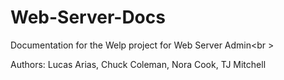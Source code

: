 # Web-Server-Docs

Documentation for the Welp project for Web Server Admin<br \>

Authors: Lucas Arias, Chuck Coleman, Nora Cook, TJ Mitchell
